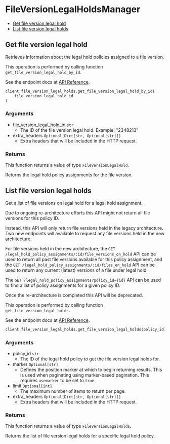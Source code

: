 # FileVersionLegalHoldsManager

- [Get file version legal hold](#get-file-version-legal-hold)
- [List file version legal holds](#list-file-version-legal-holds)

## Get file version legal hold

Retrieves information about the legal hold policies
assigned to a file version.

This operation is performed by calling function `get_file_version_legal_hold_by_id`.

See the endpoint docs at
[API Reference](https://developer.box.com/reference/get-file-version-legal-holds-id/).

<!-- sample get_file_version_legal_holds_id -->

```python
client.file_version_legal_holds.get_file_version_legal_hold_by_id(
    file_version_legal_hold_id
)
```

### Arguments

- file_version_legal_hold_id `str`
  - The ID of the file version legal hold. Example: "2348213"
- extra_headers `Optional[Dict[str, Optional[str]]]`
  - Extra headers that will be included in the HTTP request.

### Returns

This function returns a value of type `FileVersionLegalHold`.

Returns the legal hold policy assignments for the file version.

## List file version legal holds

Get a list of file versions on legal hold for a legal hold
assignment.

Due to ongoing re-architecture efforts this API might not return all file
versions for this policy ID.

Instead, this API will only return file versions held in the legacy
architecture. Two new endpoints will available to request any file versions
held in the new architecture.

For file versions held in the new architecture, the `GET
/legal_hold_policy_assignments/:id/file_versions_on_hold` API can be used to
return all past file versions available for this policy assignment, and the
`GET /legal_hold_policy_assignments/:id/files_on_hold` API can be used to
return any current (latest) versions of a file under legal hold.

The `GET /legal_hold_policy_assignments?policy_id={id}` API can be used to
find a list of policy assignments for a given policy ID.

Once the re-architecture is completed this API will be deprecated.

This operation is performed by calling function `get_file_version_legal_holds`.

See the endpoint docs at
[API Reference](https://developer.box.com/reference/get-file-version-legal-holds/).

<!-- sample get_file_version_legal_holds -->

```python
client.file_version_legal_holds.get_file_version_legal_holds(policy_id)
```

### Arguments

- policy_id `str`
  - The ID of the legal hold policy to get the file version legal holds for.
- marker `Optional[str]`
  - Defines the position marker at which to begin returning results. This is used when paginating using marker-based pagination. This requires `usemarker` to be set to `true`.
- limit `Optional[int]`
  - The maximum number of items to return per page.
- extra_headers `Optional[Dict[str, Optional[str]]]`
  - Extra headers that will be included in the HTTP request.

### Returns

This function returns a value of type `FileVersionLegalHolds`.

Returns the list of file version legal holds for a specific legal
hold policy.
